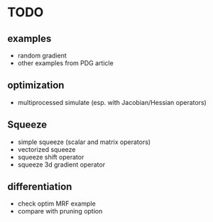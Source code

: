 # TODO

## examples
- random gradient
- other examples from PDG article

## optimization
- multiprocessed simulate (esp. with Jacobian/Hessian operators)

## Squeeze
- simple squeeze (scalar and matrix operators)
- vectorized squeeze 
- squeeze shift operator
- squeeze 3d gradient operator

## differentiation
- check optim MRF example
- compare with pruning option
